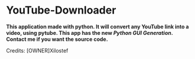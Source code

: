 # YouTube-Downloader
**This application made with python. It will convert any YouTube link into a video, using pytube. This app has the new *Python GUI Generation*. Contact me if you want the source code.**

Credits:
[OWNER]Xilostef
